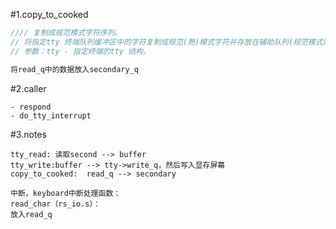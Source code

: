 #1.copy_to_cooked

```cpp
//// 复制成规范模式字符序列。
// 将指定tty 终端队列缓冲区中的字符复制成规范(熟)模式字符并存放在辅助队列(规范模式队列)中。
// 参数：tty - 指定终端的tty 结构。

将read_q中的数据放入secondary_q
```

#2.caller

```
- respond
- do_tty_interrupt
```

#3.notes

```
tty_read: 读取second --> buffer
tty_write:buffer --> tty->write_q，然后写入显存屏幕
copy_to_cooked:  read_q --> secondary

中断，keyboard中断处理函数：
read_char（rs_io.s）：
放入read_q

```